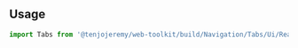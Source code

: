 ## Usage

```js
import Tabs from '@tenjojeremy/web-toolkit/build/Navigation/Tabs/Ui/React/Styles/1/tabs.index'
```
